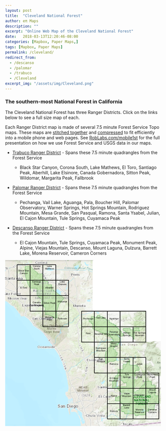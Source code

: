 ```yaml
---
layout: post
title:  "Cleveland National Forest"
author: eπ Maps
description: ""
excerpt: "Online Web Map of the Cleveland National Forest"
date:   2018-03-13T12:20:46-08:00
categories: [Mapbox, Paper Maps,]
tags: [Mapbox, Paper Maps]
permalink: /cleveland/
redirect_from:
  - /descanso
  - /palomar
  - /trabuco
  - /Cleveland
excerpt_img: "/assets/img/Cleveland.png"
---
```


###  The southern-most National Forest in California

The Cleveland National Forest has three Ranger Districts.  Click on the links below to see a full size map of each.

Each Ranger District map is made of several 7.5 minute Forest Service Topo maps.  These maps are [stitched together](http://www.roblabs.com/gdal-geopdf) and  [compressed](/webp) to fit efficiently into a mobile phone and web pages.  See [RobLabs.com/mobile1st](mobile1st) for the full presentation on how we use Forest Service and USGS data in our maps.




* [Trabuco Ranger District](/epi-maps.html?Z=14.9&style=cleveland-cjeqnyaa605092smfdeabqh66&w=-117.7817&s=33.417&e=-117.113&n=33.88&t=Trabuco%20Ranger&authkey=278314/#13/33.51219/-117.37593) - Spans these 7.5 minute quadrangles from the Forest Service
  * Black Star Canyon, Corona South, Lake Mathews, El Toro, Santiago Peak, Aberhill, Lake Elsinore, Canada Gobernadora, Sitton Peak, Wildomar, Margarita Peak, Fallbrook

* [Palomar Ranger District](/epi-maps.html?Z=14.9&style=cleveland-cjeqnyaa605092smfdeabqh66&w=-117.053&s=32.91&e=-116.55&n=33.4725&t=Palomar%20Ranger&authkey=278314/#13/33.06633/-116.84486) - Spans these 7.5 minute quadrangles from the Forest Service
  * Pechanga, Vail Lake, Aguanga, Pala, Boucher Hill, Palomar Observatory, Warner Springs,  Hot Springs Mountain, Rodriguez Mountain, Mesa Grande, San Pasqual, Ramona, Santa Ysabel, Julian, El Cajon Mountain, Tule Springs, Cuyamaca Peak


* [Descanso Ranger District](/epi-maps.html?Z=14.9&style=cleveland-cjeqnyaa605092smfdeabqh66&w=-116.8252&s=32.555&e=-116.375&n=32.963&t=Descanso%20Ranger&authkey=278314/#13/32.83347/-116.74155) - Spans these 7.5 minute quadrangles from the Forest Service
  * El Cajon Mountain, Tule Springs, Cuyamaca Peak, Monument Peak, Alpine, Viejas Mountain, Descanso, Mount Laguna, Dulzura, Barrett Lake, Morena Reservoir, Cameron Corners


<img alt="1970-01-01-clevelandNF-cleveland.png" src="/assets/img/1970-01-01-clevelandNF-cleveland.png" width="" height="" >
